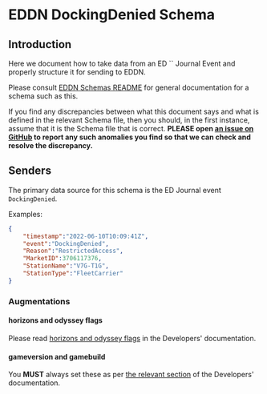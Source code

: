 # EDDN DockingDenied Schema

## Introduction
Here we document how to take data from an ED `` Journal 
Event and properly structure it for sending to EDDN.

Please consult [EDDN Schemas README](./README-EDDN-schemas.md) for general
documentation for a schema such as this.

If you find any discrepancies between what this document says and what is
defined in the relevant Schema file, then you should, in the first instance,
assume that it is the Schema file that is correct.
**PLEASE open
[an issue on GitHub](https://github.com/EDCD/EDDN/issues/new/choose)
to report any such anomalies you find so that we can check and resolve the
discrepancy.**

## Senders
The primary data source for this schema is the ED Journal event 
`DockingDenied`.

Examples:

```json
{
    "timestamp":"2022-06-10T10:09:41Z",
    "event":"DockingDenied",
    "Reason":"RestrictedAccess",
    "MarketID":3706117376,
    "StationName":"V7G-T1G",
    "StationType":"FleetCarrier"
}
```

### Augmentations
#### horizons and odyssey flags
Please read [horizons and odyssey flags](../docs/Developers.md#horizons-and-odyssey-flags)
in the Developers' documentation.

#### gameversion and gamebuild
You **MUST** always set these as per [the relevant section](../docs/Developers.md#gameversions-and-gamebuild)
of the Developers' documentation.
